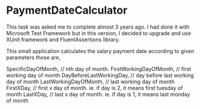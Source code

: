 # PaymentDateCalculator

This task was asked me to complete almost 3 years ago. I had done it with Microsoft Test Framework but in this version, I decided to upgrade and use XUnit framework and FluentAssertions library.

This small application calculates the salary payment date according to given parameters those are, 

SpecificDayOfMonth, // nth day of month.
FirstWorkingDayOfMonth, // first working day of month
DayBeforeLastWorkingDay, // day before last working day of month
LastWorkingDayOfMonth, // last working day of month
FirstXDay, // first x day of month. ie. if day is 2, it means first tuesday of month
LastXDay, // last x day of month. ie. if day is 1, it means last monday of month
